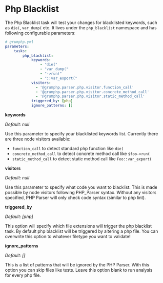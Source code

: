 # Php Blacklist

The Php Blacklist task will test your changes for blacklisted keywords, such as `die(`, `var_dump(` etc.
It lives under the `php_blacklist` namespace and has following configurable parameters:

```yaml
# grumphp.yml
parameters:
    tasks:
        php_blacklist:
            keywords:
                - "die("
                - "var_dump("
                - "->run("
                - "::var_export("
            visitors:
              - '@grumphp.parser.php.visitor.function_call'
              - '@grumphp.parser.php.visitor.concrete_method_call'
              - '@grumphp.parser.php.visitor.static_method_call'
            triggered_by: [php]
            ignore_patterns: []
```

**keywords**

*Default: null*

Use this parameter to specify your blacklisted keywords list.
Currently there are three node visitors available:

- `function_call` to detect standard php function like `die(`
- `concrete_method_call` to detect concrete method call like `$foo->run(`
- `static_method_call` to detect static method call like `Foo::var_export(`

**visitors**

*Default: null*

Use this parameter to specify what code you want to blacklist. This is made possible by node visitors following PHP_Parser syntax.
Without any visitors specified, PHP Parser will only check code syntax (similar to php lint).

**triggered_by**

*Default: [php]*

This option will specify which file extensions will trigger the php blacklist task.
By default php blacklist will be triggered by altering a php file.
You can overwrite this option to whatever filetype you want to validate!

**ignore_patterns**

*Default: []*

This is a list of patterns that will be ignored by the PHP Parser.
With this option you can skip files like tests. Leave this option blank to run analysis for every php file.

